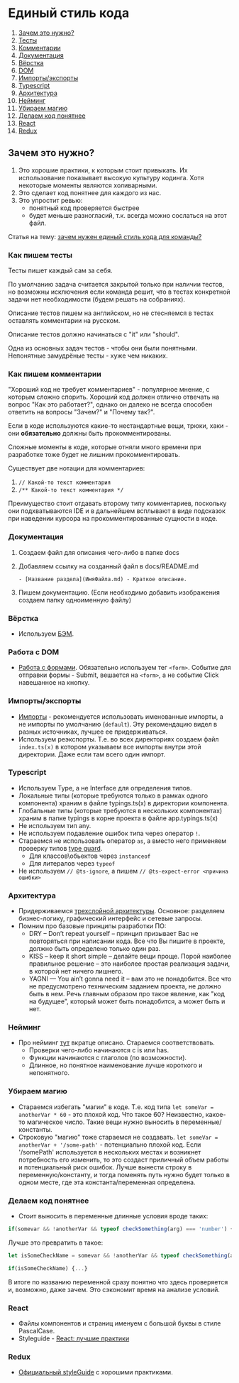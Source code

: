 # Единый стиль кода

1. [Зачем это нужно?](#зачем-это-нужно)
2. [Тесты](#как-пишем-тесты)
3. [Комментарии](#как-пишем-комментарии)
4. [Документация](#документация)
5. [Вёрстка](#вёрстка)
6. [DOM](#работа-с-dom)
7. [Импорты/экспорты](#импортыэкспорты)
8. [Typescript](#typescript)
9. [Архитектура](#архитектура)
10. [Нейминг](#нейминг)
11. [Убираем магию](#убираем-магию)
12. [Делаем код понятнее](#делаем-код-понятнее)
13. [React](#react)
14. [Redux](#redux)
 
## Зачем это нужно?

1. Это хорошие практики, к которым стоит привыкать. Их использование показывает высокую культуру кодинга. Хотя некоторые моменты являются холиварными.
2. Это сделает код понятнее для каждого из нас. 
3. Это упростит ревью: 
   - понятный код проверяется быстрее
   - будет меньше разногласий, т.к. всегда можно сослаться на этот файл.

Статья на тему: [зачем нужен единый стиль кода для команды?](https://doka.guide/js/code-style/)

### Как пишем тесты

Тесты пишет каждый сам за себя. 

По умолчанию задача считается закрытой только при наличии тестов, но возможны исключения если команда решит, что в тестах конкретной задачи нет необходимости (будем решать на собраниях).

Описание тестов пишем на английском, но не стесняемся в тестах оставлять комментарии на русском. 

Описание тестов должно начинаться с "it" или "should".

Одна из основных задач тестов - чтобы они были понятными. Непонятные замудрёные тесты - хуже чем никаких.

### Как пишем комментарии

"Хороший код не требует комментариев" - популярное мнение, с которым сложно спорить. Хороший код должен отлично отвечать на вопрос "Как это работает?", однако он далеко не всегда способен ответить на вопросы "Зачем?" и "Почему так?".

Если в коде используются какие-то нестандартные вещи, трюки, хаки - они **обязательно** должны быть прокомментированы. 

Сложные моменты в коде, которые отняли много времени при разработке тоже будет не лишним прокомментировать. 

Существует две нотации для комментариев:
1. ``// Какой-то текст комментария ``
2. ``/** Какой-то текст комментария */``

Преимущество стоит отдавать второму типу комментариев, поскольку они подхватываются IDE и в дальнейшем всплывают в виде подсказок при наведении курсора на прокомментированные сущности в коде.

### Документация

1. Создаем файл для описания чего-либо в папке docs

2. Добавляем ссылку на созданный файл в docs/README.md

   ``- [Название раздела](ИмяФайла.md) - Краткое описание.``

3. Пишем документацию. (Если необходимо добавить изображения создаем папку одноименную файлу)

### Вёрстка

- Используем [БЭМ](https://ru.bem.info/methodology/quick-start/).

### Работа с DOM
- [Работа с формами](https://doka.guide/js/deal-with-forms/). Обязательно используем тег ``<form>``. Событие для отправки формы - Submit, вешается на ``<form>``, а не событие Click навешанное на кнопку. 

### Импорты/экспорты
- [Импорты](https://doka.guide/js/modules/) - рекомендуется использовать именованные импорты, а не импорты по умолчанию (``default``). Эту рекомендацию видел в разных источниках, лучшее ее придерживаться.
- Используем реэкспорты. Т.е. во всех директориях создаем файл ``index.ts(x)`` в котором указываем все импорты внутри этой директории. Даже если там всего один импорт.

### Typescript
- Используем Type, а не Interface для определения типов.
- Локальные типы (которые требуются только в рамках одного компонента) храним в файле typings.ts(x) в директории компонента.
- Глобальные типы (которые требуются в нескольких компонентах) храним в папке typings в корне проекта в файле  app.typings.ts(x)
- Не используем тип any.
- Не используем подавление ошибок типа через оператор ``!``.
- Стараемся не использовать оператор ``as``, а вместо него применяем проверку типов [type guard](https://medium.com/@eqbits/%D1%87%D1%82%D0%BE-%D1%82%D0%B0%D0%BA%D0%BE%D0%B5-type-guards-%D0%B2-typescript-24834d2b4f). 
  - Для классов\обьектов через ``instanceof``
  - Для литералов через ``typeof``
- Не используем ``// @ts-ignore``, а пишем ``// @ts-expect-error <причина ошибки>``

### Архитектура
- Придерживаемся [трехслойной архитектуры](https://doka.guide/js/clean-architecture/). Основное: разделяем бизнес-логику, графический интерфейс и сетевые запросы. 
- Помним про базовые принципы разработки ПО:
  - DRY – Don’t repeat yourself – принцип призывает Вас не повторяться при написании кода. Все что Вы пишите в проекте, должно быть определено только один раз.
  - KISS – keep it short simple – делайте вещи проще. Порой наиболее правильное решение – это наиболее простая реализация задачи, в которой нет ничего лишнего.
  - YAGNI — You ain’t gonna need it – вам это не понадобится. Все что не предусмотрено техническим заданием проекта, не должно быть в нем. Речь главным образом про такое явление, как "код на будущее", который может быть понадобится, а может быть и нет.

### Нейминг
- Про нейминг [тут](https://habr.com/ru/post/488378/) вкратце описано. Стараемся соответствовать. 
  - Проверки чего-либо начинаются с is или has.
  - Функции начинаются с глаголов (по возможности).
  - Длинное, но понятное наименование лучше короткого и непонятного.

### Убираем магию
- Стараемся избегать "магии" в коде. Т.е. код типа ``let someVar = anotherVar * 60`` - это плохой код. Что такое 60? Неизвестно, какое-то магическое число. Такие вещи нужно выносить в переменные/константы.
- Строковую "магию" тоже стараемся не создавать. ``let someVar = anotherVar + '/some-path'`` - потенциально плохой код. Если '/somePath' используется в нескольких местах и возникнет потребность его изменить, то это создаст приличный объем работы и потенциальный риск ошибок. Лучше вынести строку в переменную/константу, и тогда поменять путь нужно будет только в одном месте, где эта константа/переменная определена.

### Делаем код понятнее
- Стоит выносить в переменные длинные условия вроде таких:
```javascript
if(somevar && !anotherVar && typeof checkSomething(arg) === 'number') {...}
```

Лучше это превратить в такое:
  
  ```javascript
  let isSomeCheckName = somevar && !anotherVar && typeof checkSomething(arg) === 'number';
  
  if(isSomeCheckName) {...}
  ```

В итоге по названию переменной сразу понятно что здесь проверяется и, возможно, даже зачем. Это сэкономит время на анализе условий.

### React
- Файлы компонентов и страниц именуем с большой буквы в стиле PascalCase.
- Styleguide - [React: лучшие практики](https://habr.com/ru/post/541320/)
  
### Redux

- [Официальный styleGuide](https://redux.js.org/style-guide/#structure-files-as-feature-folders-with-single-file-logic) с хорошими практиками.